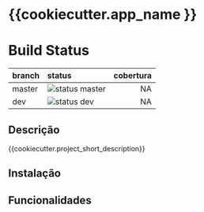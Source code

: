 {{cookiecutter.app_name }}
==========================

# Build Status

| branch            | status                                          | cobertura  |
| :---------------- | :---------------------------------------------- | ---------: |  
| master            | ![status master][status-master]                 | NA         |
| dev               | ![status dev][status-dev]                       | NA         |

## Descrição

{{cookiecutter.project_short_description}}

## Instalação

## Funcionalidades

[status-master]: http://gitlab.sigmageosistemas.com.br/{{cookiecutter.gitlab_namespace}}/{{cookiecutter.repo_name}}/badges/master/build.svg "status master"
[status-dev]: http://gitlab.sigmageosistemas.com.br/{{cookiecutter.gitlab_namespace}}/{{cookiecutter.repo_name}}/badges/dev/build.svg "status dev"